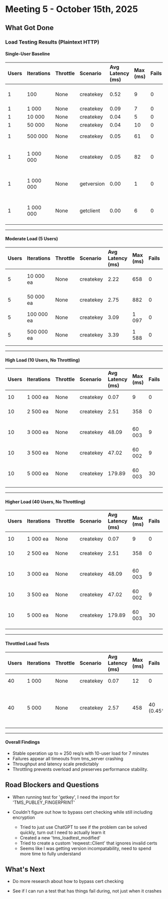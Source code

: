 # Meeting 5 - October 15th, 2025

## What Got Done

### Load Testing Results (Plaintext HTTP)

#### Single-User Baseline

| Users | Iterations | Throttle | Scenario | Avg Latency (ms) | Max (ms) | Fails | Runtime | Notes |
|:------|:-----------|:----------|:-----------|:----------------|:-----------|:--------|:----------|:-------|
| 1 | 100 | None | createkey | 0.52 | 9 | 0 | ~1 s | Baseline sanity check |
| 1 | 1 000 | None | createkey | 0.09 | 7 | 0 | ~1 s | stable |
| 1 | 10 000 | None | createkey | 0.04 | 5 | 0 | ~6 s | stable |
| 1 | 50 000 | None | createkey | 0.04 | 10 | 0 | ~27 s | stable |
| 1 | 500 000 | None | createkey | 0.05 | 61 | 0 | ~4.6 min | stable |
| 1 | 1 000 000 | None | createkey | 0.05 | 82 | 0 | ~8.9 min | Stable long run, heaviest endpoint |
| 1 | 1 000 000 | None | getversion | 0.00 | 1 | 0 | ~36 s | 100% success, lightweight endpoint |
| 1 | 1 000 000 | None | getclient | 0.00 | 6 | 0 | ~155 s | 100% success, lightweight endpoint |


---

#### Moderate Load (5 Users)

| Users | Iterations | Throttle | Scenario | Avg Latency (ms) | Max (ms) | Fails | Runtime | Notes |
|:------|:-----------|:----------|:-----------|:----------------|:-----------|:--------|:----------|:-------|
| 5 | 10 000 ea | None | createkey | 2.22 | 658 | 0 | 31 s | Early concurrency impact |
| 5 | 50 000 ea | None | createkey | 2.75 | 882 | 0 | 2.8 min | Latency variance rising |
| 5 | 100 000 ea | None | createkey | 3.09 | 1 097 | 0 | 6.0 min | Still stable |
| 5 | 500 000 ea | None | createkey | 3.39 | 1 588 | 0 | 32.4 min | Strong sustained performance |

---

#### High Load (10 Users, No Throttling)

| Users | Iterations | Throttle | Scenario | Avg Latency (ms) | Max (ms) | Fails | Runtime | Notes |
|:------|:-----------|:----------|:-----------|:----------------|:-----------|:--------|:----------|:-------|
| 10 | 1 000 ea | None | createkey | 0.07 | 9 | 0 | 10 s | Clean short run |
| 10 | 2 500 ea | None | createkey | 2.51 | 358 | 0 | 18 s | Fully stable |
| 10 | 3 000 ea | None | createkey | 48.09 | 60 003 | 9 | 52 s | First timeouts after ~11 k req |
| 10 | 3 500 ea | None | createkey | 47.02 | 60 002 | 9 | 32 s | Instability confirmed |
| 10 | 5 000 ea | None | createkey | 179.89 | 60 003 | 30 | 2.2 min | Server froze after ~10 k req |

---

#### Higher Load (40 Users, No Throttling)

| Users | Iterations | Throttle | Scenario | Avg Latency (ms) | Max (ms) | Fails | Runtime | Notes |
|:------|:-----------|:----------|:-----------|:----------------|:-----------|:--------|:----------|:-------|
| 10 | 1 000 ea | None | createkey | 0.07 | 9 | 0 | 10 s | Clean short run |
| 10 | 2 500 ea | None | createkey | 2.51 | 358 | 0 | 18 s | Fully stable |
| 10 | 3 000 ea | None | createkey | 48.09 | 60 003 | 9 | 52 s | First timeouts after ~11 k req |
| 10 | 3 500 ea | None | createkey | 47.02 | 60 002 | 9 | 32 s | Instability confirmed |
| 10 | 5 000 ea | None | createkey | 179.89 | 60 003 | 30 | 2.2 min | Server froze after ~10 k req |

---

#### Throttled Load Tests

| Users | Iterations | Throttle | Scenario | Avg Latency (ms) | Max (ms) | Fails | Runtime | Notes |
|:------|:-----------|:----------|:-----------|:----------------|:-----------|:--------|:----------|:-------|
| 40 | 1 000 | None | createkey | 0.07 | 12 | 0 | ~40 s | Fully stable |
| 40 | 5 000 | None | createkey | 2.57 | 458 | 40 (0.45%) | ~57 s | Froze after 8900 of the 200,000 runs |



---

#### Overall Findings

- Stable operation up to ≈ 250 req/s with 10-user load for 7 minutes
- Failures appear all timeouts from tms_server crashing 
- Throughput and latency scale predictably  
- Throttling prevents overload and preserves performance stability.  


## Road Blockers and Questions

- When running test for 'getkey', I need the import for 'TMS_PUBLEY_FINGERPRINT'

- Couldn't figure out how to bypass cert checking while still including encryption
    - Tried to just use ChatGPT to see if the problem can be solved quickly, turn out I need to actually learn it
    - Created a new 'tms_loadtest_modified'
    - Tried to create a custom 'reqwest::Client' that ignores invalid certs
    - Seems like I was getting version incompatability, need to spend more time to fully understand

## What's Next

- Do more research about how to bypass cert checking 

- See if I can run a test that has things fail during, not just when it crashes
